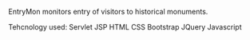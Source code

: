 EntryMon monitors entry of visitors to historical monuments.

Tehcnology used:
Servlet
JSP
HTML
CSS
Bootstrap
JQuery
Javascript
